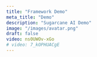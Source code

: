 ```yaml
---
title: "Framework Demo"
meta_title: "Demo"
description: "Sugarcane AI Demo"
image: "/images/avatar.png"
draft: false
video: ns0UWOv-xGo
# video: 7_kOPHUACgE
---
```


